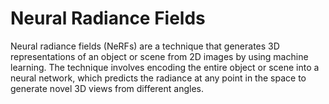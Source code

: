 # Neural Radiance Fields

Neural radiance fields (NeRFs) are a technique that generates 3D representations of an object or scene from 2D images by using machine learning. The technique involves encoding the entire object or scene into a neural network, which predicts the radiance at any point in the space to generate novel 3D views from different angles.